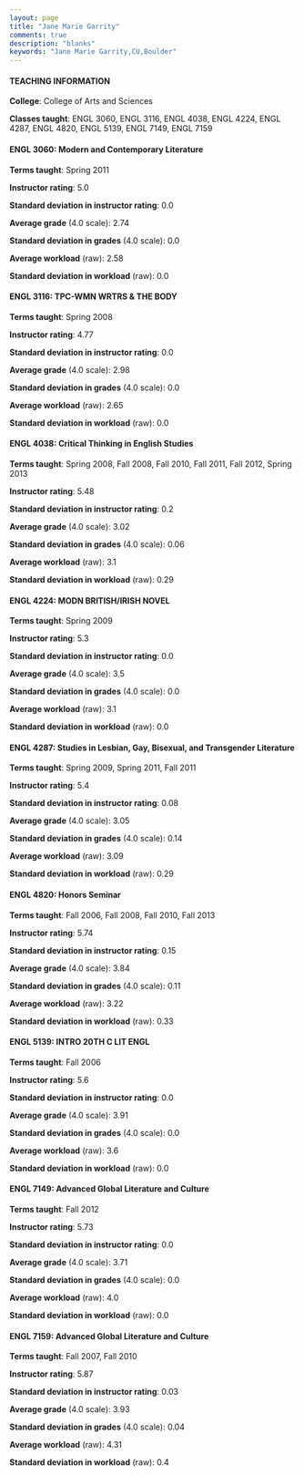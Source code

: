 ```yaml
---
layout: page
title: "Jane Marie Garrity" 
comments: true
description: "blanks"
keywords: "Jane Marie Garrity,CU,Boulder"
---
```

<head>
<script src="https://ajax.googleapis.com/ajax/libs/jquery/2.1.3/jquery.min.js"></script>
<script src="https://dl.dropboxusercontent.com/s/pc42nxpaw1ea4o9/highcharts.js?dl=0"></script>
<!-- <script src="../assets/js/highcharts.js"></script> -->
<style type="text/css">@font-face {
	font-family: "Bebas Neue";
	src: url(https://www.filehosting.org/file/details/544349/BebasNeue Regular.otf) format("opentype");
	}
	h1.Bebas { 
		font-family: "Bebas Neue", Verdana, Tahoma;
	}
</style>
</head>
	   
#### TEACHING INFORMATION

**College**: College of Arts and Sciences

**Classes taught**: ENGL 3060, ENGL 3116, ENGL 4038, ENGL 4224, ENGL 4287, ENGL 4820, ENGL 5139, ENGL 7149, ENGL 7159

#### ENGL 3060: Modern and Contemporary Literature

**Terms taught**: Spring 2011

**Instructor rating**: 5.0

**Standard deviation in instructor rating**: 0.0

**Average grade** (4.0 scale): 2.74

**Standard deviation in grades** (4.0 scale): 0.0

**Average workload** (raw): 2.58

**Standard deviation in workload** (raw): 0.0

#### ENGL 3116: TPC-WMN WRTRS & THE BODY

**Terms taught**: Spring 2008

**Instructor rating**: 4.77

**Standard deviation in instructor rating**: 0.0

**Average grade** (4.0 scale): 2.98

**Standard deviation in grades** (4.0 scale): 0.0

**Average workload** (raw): 2.65

**Standard deviation in workload** (raw): 0.0

#### ENGL 4038: Critical Thinking in English Studies

**Terms taught**: Spring 2008, Fall 2008, Fall 2010, Fall 2011, Fall 2012, Spring 2013

**Instructor rating**: 5.48

**Standard deviation in instructor rating**: 0.2

**Average grade** (4.0 scale): 3.02

**Standard deviation in grades** (4.0 scale): 0.06

**Average workload** (raw): 3.1

**Standard deviation in workload** (raw): 0.29

#### ENGL 4224: MODN BRITISH/IRISH NOVEL

**Terms taught**: Spring 2009

**Instructor rating**: 5.3

**Standard deviation in instructor rating**: 0.0

**Average grade** (4.0 scale): 3.5

**Standard deviation in grades** (4.0 scale): 0.0

**Average workload** (raw): 3.1

**Standard deviation in workload** (raw): 0.0

#### ENGL 4287: Studies in Lesbian, Gay, Bisexual, and Transgender Literature

**Terms taught**: Spring 2009, Spring 2011, Fall 2011

**Instructor rating**: 5.4

**Standard deviation in instructor rating**: 0.08

**Average grade** (4.0 scale): 3.05

**Standard deviation in grades** (4.0 scale): 0.14

**Average workload** (raw): 3.09

**Standard deviation in workload** (raw): 0.29

#### ENGL 4820: Honors Seminar

**Terms taught**: Fall 2006, Fall 2008, Fall 2010, Fall 2013

**Instructor rating**: 5.74

**Standard deviation in instructor rating**: 0.15

**Average grade** (4.0 scale): 3.84

**Standard deviation in grades** (4.0 scale): 0.11

**Average workload** (raw): 3.22

**Standard deviation in workload** (raw): 0.33

#### ENGL 5139: INTRO 20TH C LIT ENGL

**Terms taught**: Fall 2006

**Instructor rating**: 5.6

**Standard deviation in instructor rating**: 0.0

**Average grade** (4.0 scale): 3.91

**Standard deviation in grades** (4.0 scale): 0.0

**Average workload** (raw): 3.6

**Standard deviation in workload** (raw): 0.0

#### ENGL 7149: Advanced Global Literature and Culture

**Terms taught**: Fall 2012

**Instructor rating**: 5.73

**Standard deviation in instructor rating**: 0.0

**Average grade** (4.0 scale): 3.71

**Standard deviation in grades** (4.0 scale): 0.0

**Average workload** (raw): 4.0

**Standard deviation in workload** (raw): 0.0

#### ENGL 7159: Advanced Global Literature and Culture

**Terms taught**: Fall 2007, Fall 2010

**Instructor rating**: 5.87

**Standard deviation in instructor rating**: 0.03

**Average grade** (4.0 scale): 3.93

**Standard deviation in grades** (4.0 scale): 0.04

**Average workload** (raw): 4.31

**Standard deviation in workload** (raw): 0.4

